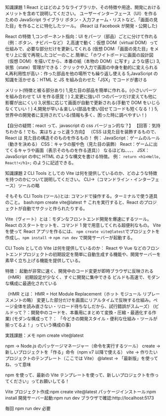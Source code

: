 知識課題 1
React とはどのようなライブラリか、その特徴や用途、開発におけるメリットを含めて説明してください。
ユーザーインターフェース（UI）を作るための JavaScript ライブラリ
ボタン・入力フォーム・リストなど、「画面の見た目」を作ることに特化したツール。
(React は Facebook が開発・公開した)

React の特徴
1,コンポーネント指向：UI をパーツ（部品）ごとに分けて作れる（例：ボタン、ナビバーなど）
2,高速で動く：仮想 DOM（virtual DOM）って仕組みで、必要な部分だけを更新してくれる
(仮想 DOM:「画面の見た目」をメモリ上に仮で再現したコピーのこと.簡単に「ホワイトボードに画面の設計図（仮想 DOM）を描いてから、本番の紙（本物の DOM）に写す」ような感じ)
3,状態（state）管理ができる：クリックや入力で画面の中身を動的に変えられる
4,再利用性が高い：作った部品を他の場所でも繰り返し使える
5,JavaScript の知識を活かせる：HTML と JS を組み合わせた「JSX」でコードが書ける

メリット(特徴と被る部分あり)
1,見た目の部品を簡単に作れる。(小さいパーツを組み合わせて UI を作る感覚！)
2,変更に強い(1 つのパーツだけ変えても他に影響が出にくい)
3,状態に応じて画面が自動で更新される(手動で DOM をいじらなくていい！)
4,開発が早い＆楽しい(部品を使い回せてコードも短くなる！)
5,世界中の開発者に支持されている(情報も多く、困った時に調べやすい！)

【自分の疑問：react って、javascript の css バージョン的な？】
【回答：気持ちわかる！でも、実はちょっと違う方向】
（CSS は見た目を装飾するもので、React は 見た目の構造そのものを作るもの！
例：
JavaScript：ゲームのルール（動きを決める）
CSS：キャラの服や色（見た目の装飾）
React：ゲームに出てくるキャラや画面（表示そのものを作る道具））
なるほどね、、、、
JSX：JavaScript の中に HTML のような構文を書ける特徴。
例： `return <h1>Hello, React!</h1>;` のように記述できる。

知識課題 2
CLI Tools としての Vite は何を提供しているのか、どのような特徴を持つのかについて説明してください。
CLI→（コマンドライン・インターフェース）ツールの略

そもそも
CLI Tools (ツール)とは: コマンドで操作する。ターミナルで使う道具のこと。
bash:npm create vite@latest
↑ これを実行すると、React のプロジェクトが自動でサクッと作られたりする。

Vite（ヴィート）とは：モダンなフロントエンド開発を爆速にするツール。
React のスタートセットを、コマンド 1 発で用意してくれる超便利なもの。
Vite を使って React アプリを作るには、
`npm create vite@latest`でプロジェクトを作成し、`npm install` → `npm run dev` で開発サーバーが起動する。

CLI Tools としての Vite は何を提供しているのか：
React や Vue などのフロントエンドプロジェクトの初期設定を簡単に自動生成する機能や、開発サーバーを素早く立ち上げる機能を提供している。

特徴：
起動が非常に速く、開発中のコード変更が即時ブラウザに反映される（HMR）
初期設定が少なく、すぐに開発に集中できる
ビルドも高速で、モダンな構成に最適化されている

（HMR とは： HMR = Hot Module Replacement（ホット モジュール リプレースメントの略）
変更した部分だけを画面にリアルタイムで反映する仕組み。ページ全体を読み直さない・リロード待ちなしだから、試行錯誤がスムーズ）
(ビルドって？：開発中のコードを、本番用にまとめて変換・圧縮・最適化する作業)
(モダンな構成って？： 「今どきの開発スタイル・便利な仕組み・ツールが揃ってるよ！」っていう構成の事)

実践課題：メモ
npm create vite@latest

npm → Node.js のパッケージマネージャー（命令を実行するツール）
create → 新しいプロジェクトを「作る」命令（npm v7 以降で使える）
vite → 作りたいプロジェクトのテンプレート（ここでは Vite）
@latest → 「最新版」を使ってね、って意味

npm を使って、最新の Vite テンプレートを使って、新しいプロジェクトを作ってください」ってお願いしてる！

Vite プロジェクト作成:npm create vite@latest
パッケージインストール:npm install
開発サーバー起動:npm run dev
ブラウザで確認:http://localhost:5173

毎回 npm run dev 必要
